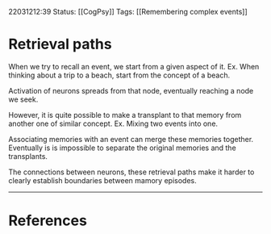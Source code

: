 22031212:39
Status:  [[CogPsy]] 
Tags: [[Remembering complex events]]

# Retrieval paths
When we try to recall an event, we start from a given aspect of it. Ex. When thinking about a trip to a beach, start from the concept of a beach.

Activation of neurons spreads from that node, eventually reaching a node we seek. 

However, it is quite possible to make a transplant to that memory from another one of similar concept. Ex. Mixing two events into one.

Associating memories with an event can merge these memories together. Eventually is is impossible to separate the original memories and the transplants.

The connections between neurons, these retrieval paths make it harder to clearly establish boundaries between mamory episodes.

---
# References